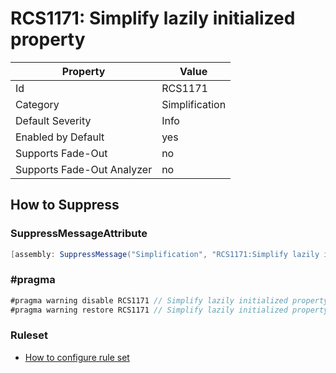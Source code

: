 # RCS1171: Simplify lazily initialized property

Property | Value
--- | --- 
Id | RCS1171
Category | Simplification
Default Severity | Info
Enabled by Default | yes
Supports Fade-Out | no
Supports Fade-Out Analyzer | no

## How to Suppress

### SuppressMessageAttribute

```csharp
[assembly: SuppressMessage("Simplification", "RCS1171:Simplify lazily initialized property.", Justification = "<Pending>")]
```

### \#pragma

```csharp
#pragma warning disable RCS1171 // Simplify lazily initialized property.
#pragma warning restore RCS1171 // Simplify lazily initialized property.
```

### Ruleset

* [How to configure rule set](../HowToConfigureAnalyzers.md)
